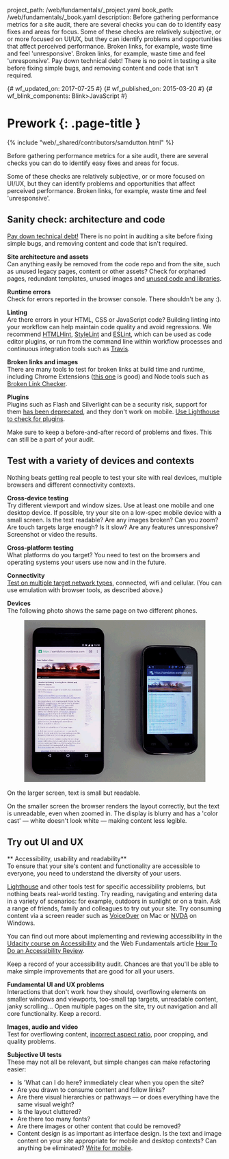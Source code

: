 project_path: /web/fundamentals/_project.yaml
book_path: /web/fundamentals/_book.yaml
description: Before gathering performance metrics for a site audit, there are several checks you can do to identify easy fixes and areas for focus. Some of these checks are relatively subjective, or or more focused on UI/UX, but they can identify problems and opportunities that affect perceived performance. Broken links, for example, waste time and feel 'unresponsive'. Broken links, for example, waste time and feel 'unresponsive'. Pay down technical debt! There is no point in testing a site before fixing simple bugs, and removing content and code that isn't required.


{# wf_updated_on: 2017-07-25 #}
{# wf_published_on: 2015-03-20 #}
{# wf_blink_components: Blink>JavaScript #}

# Prework {: .page-title }

{% include "web/_shared/contributors/samdutton.html" %}


Before gathering performance metrics for a site audit, there are several checks you can do to identify easy fixes and areas for focus.

Some of these checks are relatively subjective, or or more focused on UI/UX, but they can identify problems and opportunities that affect perceived performance. Broken links, for example, waste time and feel 'unresponsive'.

## Sanity check: architecture and code

[Pay down technical debt!](http://wiki.c2.com/?TechnicalDebt) There is no point in auditing a site before fixing simple bugs, and removing content and code that isn't required.

**Site architecture and assets**<br>
Can anything easily be removed from the code repo and from the site, such as unused legacy pages, content or other assets? Check for orphaned pages, redundant templates, unused images and [unused code and libraries](https://developers.google.com/web/updates/2017/04/devtools-release-notes#coverage).

**Runtime errors**<br>
Check for errors reported in the browser console. There shouldn't be any :).

**Linting**<br>
Are there errors in your HTML, CSS or JavaScript code? Building linting into your workflow can help maintain code quality and avoid regressions. We recommend [HTMLHint](http://htmlhint.com/), [StyleLint](https://stylelint.io) and [ESLint](http://eslint.org/), which can be used as code editor plugins, or run from the command line within workflow processes and continuous integration tools such as [Travis](https://travis-ci.org/).

**Broken links and images**<br>
There are many tools to test for broken links at build time and runtime, including Chrome Extensions ([this one](https://chrome.google.com/webstore/detail/check-my-links/ojkcdipcgfaekbeaelaapakgnjflfglf) is good) and Node tools such as [Broken Link Checker](https://github.com/stevenvachon/broken-link-checker).

**Plugins**<br>
Plugins such as Flash and Silverlight can be a security risk, support for them [has been deprecated](https://blog.chromium.org/2014/11/the-final-countdown-for-npapi.html), and they don't work on mobile. [Use Lighthouse to check for plugins](https://developers.google.com/web/tools/lighthouse/audits/plugins).

Make sure to keep a before-and-after record of problems and fixes. This can still be a part of your audit.

## Test with a variety of devices and contexts

Nothing beats getting real people to test your site with real devices, multiple browsers and different connectivity contexts.

**Cross-device testing**<br>
Try different viewport and window sizes. Use at least one mobile and one desktop device. If possible, try your site on a low-spec mobile device with a small screen. Is the text readable? Are any images broken? Can you zoom? Are touch targets large enough? Is it slow? Are any features unresponsive? Screenshot or video the results.

**Cross-platform testing**<br>
What platforms do you target? You need to test on the browsers and operating systems your users use now and in the future.

**Connectivity**<br>
[Test on multiple target network types](https://developers.google.com/web/fundamentals/performance/poor-connectivity/#testing), connected, wifi and cellular. (You can use emulation with browser tools, as described above.)

**Devices**<br>
The following photo shows the same page on two different phones.

<figure>
  <img src="images/two-devices.png" alt="Blog post page running on a high spec and a low spec phone">
</figure>

On the larger screen, text is small but readable.

On the smaller screen the browser renders the layout correctly, but the text is unreadable, even when zoomed in. The display is blurry and has a 'color cast' — white doesn't look white — making content less legible.

## Try out UI and UX

**
Accessibility, usability and readability**<br>
To ensure that your site's content and functionality are accessible to everyone, you need to understand the diversity of your users.

[Lighthouse](https://developers.google.com/web/tools/lighthouse/) and other tools test for specific accessibility problems, but nothing beats real-world testing. Try reading, navigating and entering data in a variety of scenarios: for example, outdoors in sunlight or on a train. Ask a range of friends, family and colleagues to try out your site. Try consuming content via a screen reader such as [VoiceOver](https://www.youtube.com/watch?v=5R-6WvAihms&list=PLNYkxOF6rcICWx0C9LVWWVqvHlYJyqw7g&index=6) on Mac or [NVDA](https://www.youtube.com/watch?v=Jao3s_CwdRU&list=PLNYkxOF6rcICWx0C9LVWWVqvHlYJyqw7g&index=4) on Windows.

You can find out more about implementing and reviewing accessibility in the [Udacity course on Accessibility](https://developers.google.com/web/fundamentals/accessibility/) and the Web Fundamentals article [How To Do an Accessibility Review](https://developers.google.com/web/fundamentals/accessibility/how-to-review).

Keep a record of your accessibility audit. Chances are that you'll be able to make simple improvements that are good for all your users.

**Fundamental UI and UX problems**<br>
Interactions that don't work how they should, overflowing elements on smaller windows and viewports, too-small tap targets, unreadable content, janky scrolling... Open multiple pages on the site, try out navigation and all core functionality. Keep a record.

**Images, audio and video**<br>
Test for overflowing content, [incorrect aspect ratio](https://chrome.google.com/webstore/detail/image-checker/bacnicogfgpigmmenfiplfiofpkocpii), poor cropping, and quality problems.

**Subjective UI tests**<br>
These may not all be relevant, but simple changes can make refactoring easier:

+ Is 'What can I do here? immediately clear when you open the site?
+ Are you drawn to consume content and follow links?
+ Are there visual hierarchies or pathways — or does everything have the same visual weight?
+ Is the layout cluttered?
+ Are there too many fonts?
+ Are there images or other content that could be removed?
+ Content design is as important as interface design. Is the text and image content on your site appropriate for mobile and desktop contexts? Can anything be eliminated? [Write for mobile](https://developers.google.com/web/fundamentals/design-and-ui/responsive/content).
